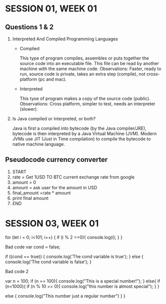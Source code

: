 <h1>SESSION 01, WEEK 01</h1>

<h2>Questions 1 & 2</h2>
<ol>
  <li>Interpreted And Compiled Programming Languages</li>
  <p>
    <ul>
      <li>Complied</li>
      <p>This type of program compiles, assembles or puts together the source code into an executable file. This file can be read by another machine with the same machine code. Observations: Faster, ready to run, source code is private, takes an extra step (compile), not cross-platform (pc and mac).</p>
      <li>Interpreted</li>
        <p>This tyoe of program makes a copy of the source code (public). Observations: Cross platform, simpler to test, needs an interpreter (slower).</p>
  </ul>
  <li>Is Java compiled or interpreted, or both?</li>
  <p> Java is first a compiled into bytecode (by the Java compiler/JRE), bytecode is then interpreted by a Java Virtual Machine (JVM). Modern JVMs use JIT (Just in Time compilation) to compile the bytecode to native machine language.</p>
</ol> 

<h2>Pseudocode currency converter</h2>
  <ol>
  <li>START</li>
  <li>rate = Get 1USD TO BTC current exchange rate from google</li>
  <li>amount = 0</li>
  <li>amount = ask user for the amount in USD</li>
  <li>final_amount =rate * amount</li>
  <li>print final amount</li>
  <li>END</li>
  </ol>


<h1>SESSION 03, WEEK 01</h1>

for (let i = 0; i<101; i++) { 
    if (i % 2 ==0){
        console.log(i);
    }
}

Bad code
var cond = false;

if ((cond == true)) {
  console.log('The cond variable is true');
} else {
  console.log('The cond variable is false');
}


Bad code 2

var n = 100;
if (n == 100){
    console.log("This is a special number!");
} else{
if (n<1000){
    if (n % 10 == 0){
        console.log("this number is almost special");
    }
}

else {
    console.log("This number just a regular number")
}
}
